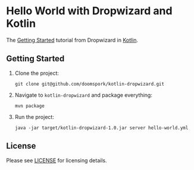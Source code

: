 # Hello World with Dropwizard and Kotlin

The [Getting Started](http://dropwizard.io/getting-started.html) tutorial from Dropwizard in [Kotlin](http://kotlinlang.org).

## Getting Started

1. Clone the project:

	`git clone git@github.com/doomspork/kotlin-dropwizard.git`

2. Navigate to `kotlin-dropwizard` and package everything:

	`mvn package`

3. Run the project:

	`java -jar target/kotlin-dropwizard-1.0.jar server hello-world.yml`

## License

Please see [LICENSE](https://github.com/doomspork/kotlin-dropwizard/blob/master/LICENSE) for licensing details.

